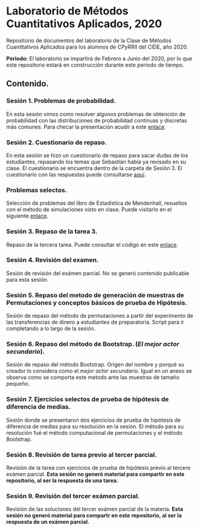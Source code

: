 # Laboratorio de Métodos Cuantitativos Aplicados, 2020

Repositorio de documentos del laboratorio de la Clase de Métodos Cuantitativos Aplicados para los alumnos de CPyRRII del CIDE, año 2020. 

**Periodo:** El laboratorio se impartirá de Febrero a Junio del 2020, por lo que este repositorio estará en construcción durante este periodo de tiempo.  

## Contenido. 

### Sesión 1. Problemas de probabilidad. 

En esta sesión vimos como resolver algunos problemas de obtención de probabilidad con las distribuciones de probabilidad contínuas y discretas más comunes. Para checar la presentación acudir a este [enlace](https://presentaciones.juvenalcampos.com/mca2020/sesion1/#1).

### Sesión 2. Cuestionario de repaso. 

En esta sesión se hizo un cuestionario de repaso para sacar dudas de los estudiantes, repasando los temas que Sebastián había ya revisado en su clase. El cuestionario se encuentra dentro de la carpeta de Sesión 3. El cuestionario con las respuestas puede consultarse [aquí](https://presentaciones.juvenalcampos.com/mca2020/sesion2/).

### Problemas selectos.

Selección de problemas del libro de Estadística de Mendenhall, resueltos con el método de simulaciones visto en clase. Puede visitarlo en el siguiente [enlace](https://presentaciones.juvenalcampos.com/MCA2020/ProblemasSelectos/problemasSelectos.pdf).

### Sesión 3. Repaso de la tarea 3. 

Repaso de la tercera tarea. Puede consultar el código en este [enlace](https://rpubs.com/Juve_Campos/mca2020sesion3). 

### Sesión 4. Revisión del examen. 

Sesión de revisión del exámen parcial. No se generó contenido publicable para esta sesión. 

### Sesión 5. Repaso del metodo de generación de muestras de Permutaciones y conceptos básicos de prueba de Hipótesis. 

Sesión de repaso del método de permutaciones a partir del experimento de las transferencias de dinero a estudiantes de preparatoria. Script para ir completando a lo largo de la sesión. 

### Sesión 6. Repaso del método de Bootstrap. (_El mejor actor secundario_).

Sesión de repaso del método Bootstrap. Orígen del nombre y porqué su creador lo considera como el _mejor actor secundario._ Igual en un anexo se observa como se comporta este metodo ante las muestras de tamaño pequeño. 

### Sesión 7. Ejercicios selectos de prueba de hipótesis de diferencia de medias. 

Sesión donde se presentaron dos ejercicios de prueba de hipótesis de diferencia de medias para su resolución en la sesión. El método para su resolución fué el método computacional de permutaciones y el método Bootstrap.  

### Sesión 8. Revisión de tarea previo al tercer parcial. 

Revisión de la tarea con ejercicios de prueba de hipótesis previo al tercere exámen parcial. **Esta sesión no generó material para compartir en este repositorio, al ser la respuesta de una tarea.**

### Sesión 9. Revisión del tercer exámen parcial. 

Revisión de las soluciones del tercer exámen parcial de la materia. **Esta sesión no generó material para compartr en este repositorio, al ser la respuesta de un exámen parcial.**

